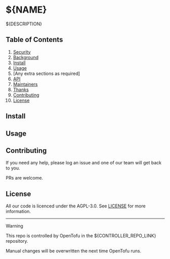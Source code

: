 [//]: # (STANDARD README)
[//]: # (https://github.com/RichardLitt/standard-readme)
[//]: # (----------------------------------------------)
[//]: # (Uncomment optional sections as required)
[//]: # (----------------------------------------------)

[//]: # (Title)
[//]: # (Match repository name)
[//]: # (REQUIRED)

# ${NAME}

[//]: # (Banner)
[//]: # (OPTIONAL)
[//]: # (Must not have its own title)
[//]: # (Must link to local image in current repository)


[//]: # (Badges)
[//]: # (OPTIONAL)
[//]: # (Must not have its own title)


[//]: # (Short description)
[//]: # (REQUIRED)
[//]: # (An overview of the intentions of this repo)
[//]: # (Must not have its own title)
[//]: # (Must be less than 120 characters)
[//]: # (Must match GitHub's description)

${DESCRIPTION}

[//]: # (Long Description)
[//]: # (OPTIONAL)
[//]: # (Must not have its own title)
[//]: # (A detailed description of the repo)



## Table of Contents

[//]: # (REQUIRED)
[//]: # (Delete as appropriate)

1. [Security](#security)
1. [Background](#background)
1. [Install](#install)
1. [Usage](#usage)
1. [Any extra sections as required]
1. [API](#api)
1. [Maintainers](#maintainers)
1. [Thanks](#thanks)
1. [Contributing](#contributing)
1. [License](#license)

[//]: # (## Security)
[//]: # (OPTIONAL)
[//]: # (May go here if it is important to highlight security concerns.)



[//]: # (## Background)
[//]: # (OPTIONAL)
[//]: # (Explain the motivation and abstract dependencies for this repo)

## Install

[//]: # (Explain how to install the thing.)
[//]: # (OPTIONAL IF documentation repo)
[//]: # (ELSE REQUIRED)



## Usage
[//]: # (REQUIRED)
[//]: # (Explain what the thing does. Use screenshots and/or videos.)



[//]: # (Extra sections)
[//]: # (OPTIONAL)
[//]: # (This should not be called "Extra Sections".)
[//]: # (This is a space for ≥0 sections to be included,)
[//]: # (each of which must have their own titles.)



[//]: # (## API)
[//]: # (OPTIONAL)
[//]: # (Describe exported functions and objects)



[//]: # (## Maintainers)
[//]: # (OPTIONAL)
[//]: # (List maintainers for this repository)
[//]: # (along with one way of contacting them - GitHub link or email.)



[//]: # (## Thanks)
[//]: # (OPTIONAL)
[//]: # (State anyone or anything that significantly)
[//]: # (helped with the development of this project)



## Contributing
[//]: # (REQUIRED)
If you need any help, please log an issue and one of our team will get back to you.

PRs are welcome.


## License
[//]: # (REQUIRED)

All our code is licenced under the AGPL-3.0. See [LICENSE](LICENSE) for more information.

---

> [!WARNING]  
> This repo is controlled by OpenTofu in the ${CONTROLLER_REPO_LINK} repository.  
>  
> Manual changes will be overwritten the next time OpenTofu runs.
